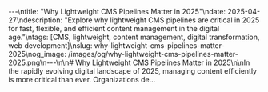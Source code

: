  ---\ntitle: "Why Lightweight CMS Pipelines Matter in 2025"\ndate: 2025-04-27\ndescription: "Explore why lightweight CMS pipelines are critical in 2025 for fast, flexible, and efficient content management in the digital age."\ntags: [CMS, lightweight, content management, digital transformation, web development]\nslug: why-lightweight-cms-pipelines-matter-2025\nog_image: /images/og/why-lightweight-cms-pipelines-matter-2025.png\n---\n\n# Why Lightweight CMS Pipelines Matter in 2025\n\nIn the rapidly evolving digital landscape of 2025, managing content efficiently is more critical than ever. Organizations de...